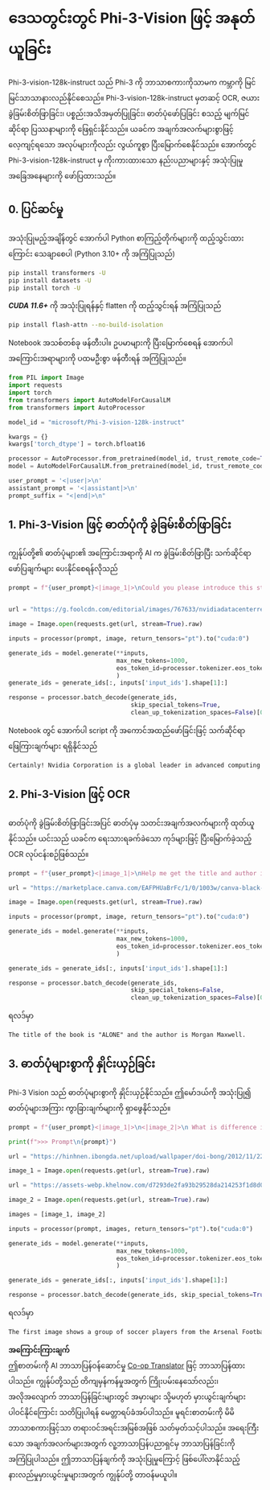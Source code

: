 <!--
CO_OP_TRANSLATOR_METADATA:
{
  "original_hash": "110bee6270dad2ebf506d90a30b46dde",
  "translation_date": "2025-07-09T20:00:54+00:00",
  "source_file": "md/01.Introduction/03/Vision_Inference.md",
  "language_code": "my"
}
-->
# **ဒေသတွင်းတွင် Phi-3-Vision ဖြင့် အနုတ်ယူခြင်း**

Phi-3-vision-128k-instruct သည် Phi-3 ကို ဘာသာစကားကိုသာမက ကမ္ဘာကို မြင်မြင်သာသာနားလည်နိုင်စေသည်။ Phi-3-vision-128k-instruct မှတဆင့် OCR, ဇယားခွဲခြမ်းစိတ်ဖြာခြင်း၊ ပစ္စည်းအသိအမှတ်ပြုခြင်း၊ ဓာတ်ပုံဖော်ပြခြင်း စသည့် မျက်မြင်ဆိုင်ရာ ပြဿနာများကို ဖြေရှင်းနိုင်သည်။ ယခင်က အချက်အလက်များစွာဖြင့် လေ့ကျင့်ရသော အလုပ်များကိုလည်း လွယ်ကူစွာ ပြီးမြောက်စေနိုင်သည်။ အောက်တွင် Phi-3-vision-128k-instruct မှ ကိုးကားထားသော နည်းပညာများနှင့် အသုံးပြုမှုအခြေအနေများကို ဖော်ပြထားသည်။

## **0. ပြင်ဆင်မှု**

အသုံးပြုမည့်အချိန်တွင် အောက်ပါ Python စာကြည့်တိုက်များကို ထည့်သွင်းထားကြောင်း သေချာစေပါ (Python 3.10+ ကို အကြံပြုသည်)

```bash
pip install transformers -U
pip install datasets -U
pip install torch -U
```

***CUDA 11.6+*** ကို အသုံးပြုရန်နှင့် flatten ကို ထည့်သွင်းရန် အကြံပြုသည်

```bash
pip install flash-attn --no-build-isolation
```

Notebook အသစ်တစ်ခု ဖန်တီးပါ။ ဥပမာများကို ပြီးမြောက်စေရန် အောက်ပါ အကြောင်းအရာများကို ပထမဦးစွာ ဖန်တီးရန် အကြံပြုသည်။

```python
from PIL import Image
import requests
import torch
from transformers import AutoModelForCausalLM
from transformers import AutoProcessor

model_id = "microsoft/Phi-3-vision-128k-instruct"

kwargs = {}
kwargs['torch_dtype'] = torch.bfloat16

processor = AutoProcessor.from_pretrained(model_id, trust_remote_code=True)
model = AutoModelForCausalLM.from_pretrained(model_id, trust_remote_code=True, torch_dtype="auto").cuda()

user_prompt = '<|user|>\n'
assistant_prompt = '<|assistant|>\n'
prompt_suffix = "<|end|>\n"
```

## **1. Phi-3-Vision ဖြင့် ဓာတ်ပုံကို ခွဲခြမ်းစိတ်ဖြာခြင်း**

ကျွန်ုပ်တို့၏ ဓာတ်ပုံများ၏ အကြောင်းအရာကို AI က ခွဲခြမ်းစိတ်ဖြာပြီး သက်ဆိုင်ရာ ဖော်ပြချက်များ ပေးနိုင်စေရန်လိုသည်

```python
prompt = f"{user_prompt}<|image_1|>\nCould you please introduce this stock to me?{prompt_suffix}{assistant_prompt}"


url = "https://g.foolcdn.com/editorial/images/767633/nvidiadatacenterrevenuefy2017tofy2024.png"

image = Image.open(requests.get(url, stream=True).raw)

inputs = processor(prompt, image, return_tensors="pt").to("cuda:0")

generate_ids = model.generate(**inputs, 
                              max_new_tokens=1000,
                              eos_token_id=processor.tokenizer.eos_token_id,
                              )
generate_ids = generate_ids[:, inputs['input_ids'].shape[1]:]

response = processor.batch_decode(generate_ids, 
                                  skip_special_tokens=True, 
                                  clean_up_tokenization_spaces=False)[0]
```

Notebook တွင် အောက်ပါ script ကို အကောင်အထည်ဖော်ခြင်းဖြင့် သက်ဆိုင်ရာ ဖြေကြားချက်များ ရရှိနိုင်သည်

```txt
Certainly! Nvidia Corporation is a global leader in advanced computing and artificial intelligence (AI). The company designs and develops graphics processing units (GPUs), which are specialized hardware accelerators used to process and render images and video. Nvidia's GPUs are widely used in professional visualization, data centers, and gaming. The company also provides software and services to enhance the capabilities of its GPUs. Nvidia's innovative technologies have applications in various industries, including automotive, healthcare, and entertainment. The company's stock is publicly traded and can be found on major stock exchanges.
```

## **2. Phi-3-Vision ဖြင့် OCR**

ဓာတ်ပုံကို ခွဲခြမ်းစိတ်ဖြာခြင်းအပြင် ဓာတ်ပုံမှ သတင်းအချက်အလက်များကို ထုတ်ယူနိုင်သည်။ ယင်းသည် ယခင်က ရေးသားရခက်ခဲသော ကုဒ်များဖြင့် ပြီးမြောက်ခဲ့သည့် OCR လုပ်ငန်းစဉ်ဖြစ်သည်။

```python
prompt = f"{user_prompt}<|image_1|>\nHelp me get the title and author information of this book?{prompt_suffix}{assistant_prompt}"

url = "https://marketplace.canva.com/EAFPHUaBrFc/1/0/1003w/canva-black-and-white-modern-alone-story-book-cover-QHBKwQnsgzs.jpg"

image = Image.open(requests.get(url, stream=True).raw)

inputs = processor(prompt, image, return_tensors="pt").to("cuda:0")

generate_ids = model.generate(**inputs, 
                              max_new_tokens=1000,
                              eos_token_id=processor.tokenizer.eos_token_id,
                              )

generate_ids = generate_ids[:, inputs['input_ids'].shape[1]:]

response = processor.batch_decode(generate_ids, 
                                  skip_special_tokens=False, 
                                  clean_up_tokenization_spaces=False)[0]

```

ရလဒ်မှာ

```txt
The title of the book is "ALONE" and the author is Morgan Maxwell.
```

## **3. ဓာတ်ပုံများစွာကို နှိုင်းယှဉ်ခြင်း**

Phi-3 Vision သည် ဓာတ်ပုံများစွာကို နှိုင်းယှဉ်နိုင်သည်။ ဤမော်ဒယ်ကို အသုံးပြု၍ ဓာတ်ပုံများအကြား ကွာခြားချက်များကို ရှာဖွေနိုင်သည်။

```python
prompt = f"{user_prompt}<|image_1|>\n<|image_2|>\n What is difference in this two images?{prompt_suffix}{assistant_prompt}"

print(f">>> Prompt\n{prompt}")

url = "https://hinhnen.ibongda.net/upload/wallpaper/doi-bong/2012/11/22/arsenal-wallpaper-free.jpg"

image_1 = Image.open(requests.get(url, stream=True).raw)

url = "https://assets-webp.khelnow.com/d7293de2fa93b29528da214253f1d8d0/news/uploads/2021/07/Arsenal-1024x576.jpg.webp"

image_2 = Image.open(requests.get(url, stream=True).raw)

images = [image_1, image_2]

inputs = processor(prompt, images, return_tensors="pt").to("cuda:0")

generate_ids = model.generate(**inputs, 
                              max_new_tokens=1000,
                              eos_token_id=processor.tokenizer.eos_token_id,
                              )

generate_ids = generate_ids[:, inputs['input_ids'].shape[1]:]

response = processor.batch_decode(generate_ids, skip_special_tokens=True, clean_up_tokenization_spaces=False)[0]
```

ရလဒ်မှာ

```txt
The first image shows a group of soccer players from the Arsenal Football Club posing for a team photo with their trophies, while the second image shows a group of soccer players from the Arsenal Football Club celebrating a victory with a large crowd of fans in the background. The difference between the two images is the context in which the photos were taken, with the first image focusing on the team and their trophies, and the second image capturing a moment of celebration and victory.
```

**အကြောင်းကြားချက်**  
ဤစာတမ်းကို AI ဘာသာပြန်ဝန်ဆောင်မှု [Co-op Translator](https://github.com/Azure/co-op-translator) ဖြင့် ဘာသာပြန်ထားပါသည်။ ကျွန်ုပ်တို့သည် တိကျမှန်ကန်မှုအတွက် ကြိုးပမ်းနေသော်လည်း၊ အလိုအလျောက် ဘာသာပြန်ခြင်းများတွင် အမှားများ သို့မဟုတ် မှားယွင်းချက်များ ပါဝင်နိုင်ကြောင်း သတိပြုပါရန် မေတ္တာရပ်ခံအပ်ပါသည်။ မူရင်းစာတမ်းကို မိမိဘာသာစကားဖြင့်သာ တရားဝင်အရင်းအမြစ်အဖြစ် သတ်မှတ်သင့်ပါသည်။ အရေးကြီးသော အချက်အလက်များအတွက် လူ့ဘာသာပြန်ပညာရှင်မှ ဘာသာပြန်ခြင်းကို အကြံပြုပါသည်။ ဤဘာသာပြန်ချက်ကို အသုံးပြုမှုကြောင့် ဖြစ်ပေါ်လာနိုင်သည့် နားလည်မှုမှားယွင်းမှုများအတွက် ကျွန်ုပ်တို့ တာဝန်မယူပါ။